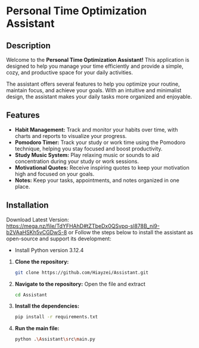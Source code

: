 # Personal Time Optimization Assistant

## Description

Welcome to the **Personal Time Optimization Assistant!** This application is designed to help you manage your time efficiently and provide a simple, cozy, and productive space for your daily activities.

The assistant offers several features to help you optimize your routine, maintain focus, and achieve your goals. With an intuitive and minimalist design, the assistant makes your daily tasks more organized and enjoyable.

## Features

- **Habit Management:** Track and monitor your habits over time, with charts and reports to visualize your progress.
- **Pomodoro Timer:** Track your study or work time using the Pomodoro technique, helping you stay focused and boost productivity.
- **Study Music System:** Play relaxing music or sounds to aid concentration during your study or work sessions.
- **Motivational Quotes:** Receive inspiring quotes to keep your motivation high and focused on your goals.
- **Notes:** Keep your tasks, appointments, and notes organized in one place.


## Installation

Download Latest Version: https://mega.nz/file/TdYFHAhD#tZTbeDx0QSvpq-sl878B_ni9-b2VAaHSKh5vCGDwS-8
or
Follow the steps below to install the assistant as open-source and support its development:

* Install Python version 3.12.4

1. **Clone the repository:**

   ```bash
   git clone https://github.com/Hiayzei/Assistant.git
   ```

2. **Navigate to the repository:**
   Open the file and extract
   ```bash
   cd Assistant
   ```

3. **Install the dependencies:**
   ```bash
   pip install -r requirements.txt
   ```

4. **Run the main file:**
   ```bash
   python .\Assistant\src\main.py
   ```
